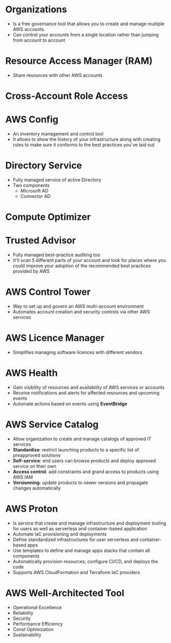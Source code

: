 # Organizations

- Is a free governance tool that allows you to create and manage multiple AWS accounts. 
- Can control your accounts from a single location rather than jumping from account to account 

# Resource Access Manager (RAM)

- Share resources with other AWS accounts 

# Cross-Account Role Access 


# AWS Config

- An inventory management and control tool
- It allows to show the history of your infrastructure along with creating rules to make sure it conforms to the best 
  practices you've laid out

# Directory Service

- Fully managed service of active Directory 
- Two components 
  - Microsoft AD 
  - Connector AD

# Compute Optimizer 


# Trusted Advisor 

- Fully managed best-practice auditing too
- It'll scan 5 different parts of your account and look for places where you could improve your adoption of the
  recommended best practices provided by AWS

# AWS Control Tower 

- Way to set up and govern an AWS multi-account environment 
- Automates account creation and security controls via other AWS services

# AWS Licence Manager 

- Simplifies managing software licences with different vendors 

# AWS Health 

- Gain visibility of resources and availability of AWS services or accounts 
- Receive notifications and alerts for affected resources and upcoming events
- Automate actions based on events using **EventBridge**

# AWS Service Catalog 

- Allow organization to create and manage catalogs of approved IT services 
- **Standardize**: restrict launching products to a specific list of preapproved solutions 
- **Self-service**: end users can browse products and deploy approved service on their own 
- **Access control**: add constraints and grand access to products using AWS IAM 
- **Versionning**: update products to newer versions and propagate changes automatically

# AWS Proton 

- Is service that create and manage infrastructure and deployment tooling for users as well as serverless and 
  container-based application
- Automate IaC provisioning and deployments 
- Define standardized infrastructures for user serverless and container-based apps 
- Use templates to define and manage apps stacks that contain all components 
- Automatically provision resources, configure CI/CD, and deploys the code 
- Supports AWS CloudFormation and Terraform IaC providers

# AWS Well-Architected Tool 

- Operational Excellence 
- Reliability 
- Security 
- Performance Efficiency 
- Const Optimization 
- Sustainability 
